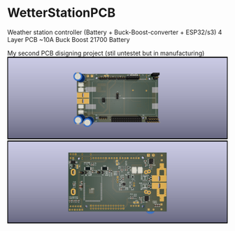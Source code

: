 # WetterStationPCB
Weather station controller (Battery + Buck-Boost-converter + ESP32/s3)
4 Layer PCB ~10A Buck Boost 21700 Battery

My second PCB disigning project (stil untestet but in manufacturing)
![alt text](https://github.com/sebif2004/WetterStationPCB/blob/main/WetterStationPCB.png)
![alt text](https://github.com/sebif2004/WetterStationPCB/blob/main/WetterStationPCB-Back.png)

